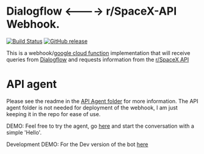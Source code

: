 # Dialogflow <----> r/SpaceX-API Webhook.
[![Build Status](https://travis-ci.org/HarvsG/r-SpaceX-AI-Bot.svg?branch=master)](https://travis-ci.org/HarvsG/r-SpaceX-AI-Bot)
[![GitHub release](https://img.shields.io/github/release/HarvsG/r-SpaceX-AI-Bot.svg)]()

This is a webhook/[google cloud function](https://cloud.google.com/functions/) implementation that will receive queries from [Dialogflow](https://dialogflow.com) and requests information from the [r/SpaceX API](https://github.com/r-spacex/SpaceX-API)

# API agent
Please see the readme in the [API Agent folder](https://github.com/HarvsG/r-SpaceX-AI-Bot/tree/master/API%20Agent) for more information. The API agent folder is not needed for deployment of the webhook, I am just keeping it in the repo for ease of use.

DEMO: Feel free to try the agent, go [here](https://bot.api.ai/r-SpaceX-ai) and start the conversation with a simple 'Hello'.

Development DEMO: For the Dev version of the bot [here](https://bot.dialogflow.com/5de81e62-a727-4dcc-a203-3bff1eadabf0)
